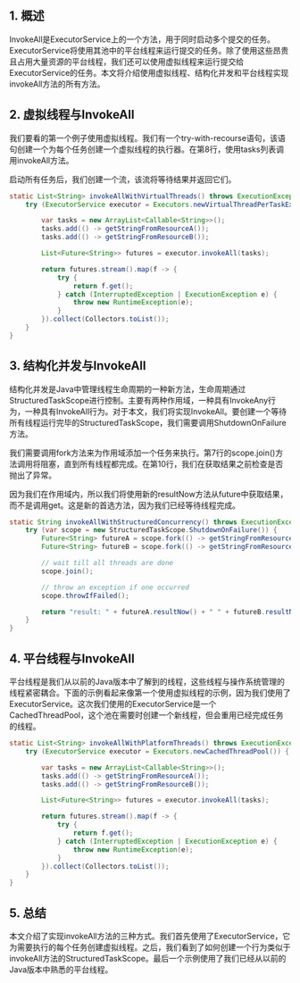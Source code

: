 ## 1. 概述

InvokeAll是ExecutorService上的一个方法，用于同时启动多个提交的任务。ExecutorService将使用其池中的平台线程来运行提交的任务。除了使用这些昂贵且占用大量资源的平台线程，我们还可以使用虚拟线程来运行提交给ExecutorService的任务。本文将介绍使用虚拟线程、结构化并发和平台线程实现invokeAll方法的所有方法。

## 2. 虚拟线程与InvokeAll

我们要看的第一个例子使用虚拟线程。我们有一个try-with-recourse语句，该语句创建一个为每个任务创建一个虚拟线程的执行器。在第8行，使用tasks列表调用invokeAll方法。

启动所有任务后，我们创建一个流，该流将等待结果并返回它们。

```java
static List<String> invokeAllWithVirtualThreads() throws ExecutionException, InterruptedException {
    try (ExecutorService executor = Executors.newVirtualThreadPerTaskExecutor()) {

        var tasks = new ArrayList<Callable<String>>();
        tasks.add(() -> getStringFromResourceA());
        tasks.add(() -> getStringFromResourceB());

        List<Future<String>> futures = executor.invokeAll(tasks);

        return futures.stream().map(f -> {
            try {
                return f.get();
            } catch (InterruptedException | ExecutionException e) {
                throw new RuntimeException(e);
            }
        }).collect(Collectors.toList());
    }
}
```

## 3. 结构化并发与InvokeAll

结构化并发是Java中管理线程生命周期的一种新方法，生命周期通过StructuredTaskScope进行控制。主要有两种作用域，一种具有InvokeAny行为，一种具有InvokeAll行为。对于本文，我们将实现InvokeAll。要创建一个等待所有线程运行完毕的StructuredTaskScope，我们需要调用ShutdownOnFailure方法。

我们需要调用fork方法来为作用域添加一个任务来执行。第7行的scope.join()方法调用将阻塞，直到所有线程都完成。在第10行，我们在获取结果之前检查是否抛出了异常。

因为我们在作用域内，所以我们将使用新的resultNow方法从future中获取结果，而不是调用get。这是新的首选方法，因为我们已经等待线程完成。

```java
static String invokeAllWithStructuredConcurrency() throws ExecutionException, InterruptedException {
    try (var scope = new StructuredTaskScope.ShutdownOnFailure()) {
        Future<String> futureA = scope.fork(() -> getStringFromResourceA());
        Future<String> futureB = scope.fork(() -> getStringFromResourceB());

        // wait till all threads are done
        scope.join();

        // throw an exception if one occurred
        scope.throwIfFailed();

        return "result: " + futureA.resultNow() + " " + futureB.resultNow();
    }
}
```

## 4. 平台线程与InvokeAll

平台线程是我们从以前的Java版本中了解到的线程，这些线程与操作系统管理的线程紧密耦合。下面的示例看起来像第一个使用虚拟线程的示例，因为我们使用了ExecutorService。这次我们使用的ExecutorService是一个CachedThreadPool，这个池在需要时创建一个新线程，但会重用已经完成任务的线程。

```java
static List<String> invokeAllWithPlatformThreads() throws ExecutionException, InterruptedException {
    try (ExecutorService executor = Executors.newCachedThreadPool()) {

        var tasks = new ArrayList<Callable<String>>();
        tasks.add(() -> getStringFromResourceA());
        tasks.add(() -> getStringFromResourceB());

        List<Future<String>> futures = executor.invokeAll(tasks);

        return futures.stream().map(f -> {
            try {
                return f.get();
            } catch (InterruptedException | ExecutionException e) {
                throw new RuntimeException(e);
            }
        }).collect(Collectors.toList());
    }
}
```

## 5. 总结

本文介绍了实现invokeAll方法的三种方式。我们首先使用了ExecutorService，它为需要执行的每个任务创建虚拟线程。之后，我们看到了如何创建一个行为类似于invokeAll方法的StructuredTaskScope。最后一个示例使用了我们已经从以前的Java版本中熟悉的平台线程。